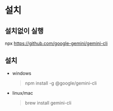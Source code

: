 # 설치

## 설치없이 실행

npx https://github.com/google-gemini/gemini-cli

## 설치

- windows
  > npm install -g @google/gemini-cli
- linux/mac
  > brew install gemini-cli
